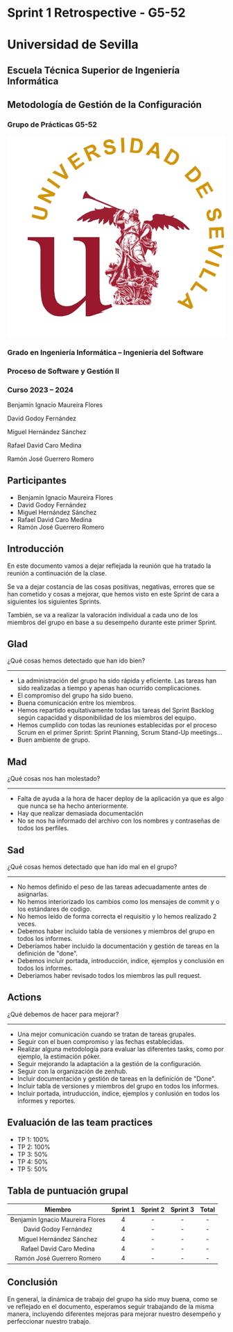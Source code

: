 # Sprint 1 Retrospective - G5-52

# Universidad de Sevilla   

## Escuela Técnica Superior de Ingeniería Informática

## **Metodología de Gestión de la Configuración**  

### **Grupo de Prácticas G5-52**
  
  ![Logo US](/docs/static/Logo_US.png)

### Grado en Ingeniería Informática – Ingeniería del Software 

### Proceso de Software y Gestión II

### Curso 2023 – 2024

Benjamín Ignacio Maureira Flores

David Godoy Fernández

Miguel Hernández Sánchez

Rafael David Caro Medina

Ramón José Guerrero Romero


## Participantes
- Benjamín Ignacio Maureira Flores
- David Godoy Fernández
- Miguel Hernández Sánchez
- Rafael David Caro Medina
- Ramón José Guerrero Romero

## Introducción
En este documento vamos a dejar reflejada la reunión que ha tratado la reunión a continuación de la clase.

Se va a dejar costancia de las cosas positivas, negativas, errores que se han cometido y cosas a mejorar, que hemos visto en este Sprint de cara a siguientes los siguientes Sprints.

También, se va a realizar la valoración individual a cada uno de los miembros del grupo en base a su desempeño durante este primer Sprint.


## Glad
¿Qué cosas hemos detectado que han ido bien?
___
- La administración del grupo ha sido rápida y eficiente. Las tareas han sido realizadas a tiempo y apenas han ocurrido complicaciones.
- El compromiso del grupo ha sido bueno.
- Buena comunicación entre los miembros.
- Hemos repartido equitativamente todas las tareas del Sprint Backlog según capacidad y disponibilidad de los miembros del equipo.
- Hemos cumplido con todas las reuniones establecidas por el proceso Scrum en el primer Sprint: Sprint Planning, Scrum Stand-Up meetings...
- Buen ambiente de grupo.

## Mad
¿Qué cosas nos han molestado?
___
- Falta de ayuda a la hora de hacer deploy de la aplicación ya que es algo que nunca se ha hecho anteriormente.
- Hay que realizar demasiada documentación
- No se nos ha informado del archivo con los nombres y contraseñas de todos los perfiles.
     

## Sad
¿Qué cosas hemos detectado que han ido mal en el grupo? 
___
- No hemos definido el peso de las tareas adecuadamente antes de asignarlas.
- No hemos interiorizado los cambios como los mensajes de commit y o los estándares de codigo.
- No hemos leido de forma correcta el requisitio y lo hemos realizado 2 veces.
- Debemos haber incluido tabla de versiones y miembros del grupo en todos los informes.
- Deberíamos haber incluido la documentación y gestión de tareas en la definición de "done".
- Debemos incluir portada, introducción, indice, ejemplos  y conclusión en todos los informes.
- Deberiamos haber revisado todos los miembros las pull request.
    
## Actions
¿Qué debemos de hacer para mejorar?
___
- Una mejor comunicación cuando se tratan de tareas grupales.
- Seguir con el buen compromiso y las fechas establecidas.
- Realizar alguna metodología para evaluar las diferentes tasks, como por ejemplo, la estimación póker.
- Seguir mejorando la adaptación a la gestión de la configuración.
- Seguir con la organización de zenhub.
- Incluir documentación y gestión de tareas en la definición de "Done".
- Incluir tabla de versiones y miembros del grupo en todos los informes.
- Incluir portada, intruducción, índice, ejemplos y conlusión en todos los informes y reportes.

## Evaluación de las team practices
- TP 1: 100%
- TP 2: 100%
- TP 3: 50%
- TP 4: 50%
- TP 5: 50%

## Tabla de puntuación grupal
| Miembro | Sprint 1 | Sprint 2 | Sprint 3 | Total  |
|:----------:|:-------------:|:----------:|:----------:|:----------:|
| Benjamín Ignacio Maureira Flores | 4 | - | - | - |
| David Godoy Fernández | 4 | - | - | - |
| Miguel Hernández Sánchez | 4 | - | - | - |
| Rafael David Caro Medina | 4 | - | - | - |
| Ramón José Guerrero Romero | 4 | - | - | - |


## Conclusión

En general, la dinámica de trabajo del grupo ha sido muy buena, como se ve reflejado en el documento, esperamos seguir trabajando de la misma manera, incluyendo diferentes mejoras para mejorar nuestro desempeño y perfeccionar nuestro trabajo.
